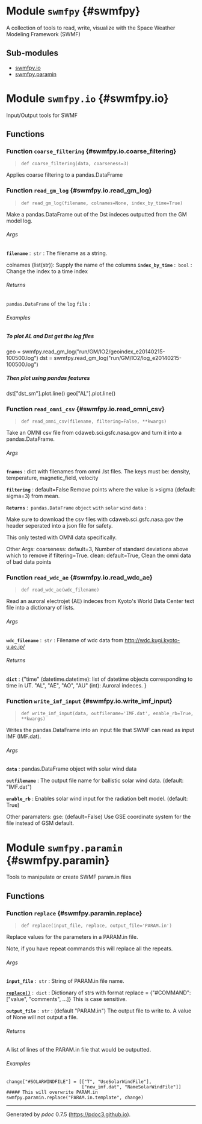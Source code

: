 # Module `swmfpy` {#swmfpy}

A collection of tools to read, write, visualize with the
Space Weather Modeling Framework (SWMF)



    
## Sub-modules

* [swmfpy.io](#swmfpy.io)
* [swmfpy.paramin](#swmfpy.paramin)






    
# Module `swmfpy.io` {#swmfpy.io}

Input/Output tools for SWMF





    
## Functions


    
### Function `coarse_filtering` {#swmfpy.io.coarse_filtering}



    
> `def coarse_filtering(data, coarseness=3)`


Applies coarse filtering to a pandas.DataFrame


    
### Function `read_gm_log` {#swmfpy.io.read_gm_log}



    
> `def read_gm_log(filename, colnames=None, index_by_time=True)`


Make a pandas.DataFrame out of the Dst indeces outputted
from the GM model log.


###### Args

**`filename`** :&ensp;`str`
:   The filename as a string.


colnames (list(str)): Supply the name of the columns
**`index_by_time`** :&ensp;`bool`
:   Change the index to a time index



###### Returns

`pandas.DataFrame` of `the` `log` `file`
:   &nbsp;

###### Examples

##### To plot AL and Dst get the log files
geo = swmfpy.read_gm_log("run/GM/IO2/geoindex_e20140215-100500.log")
dst = swmfpy.read_gm_log("run/GM/IO2/log_e20140215-100500.log")
##### Then plot using pandas features
dst["dst_sm"].plot.line()
geo["AL"].plot.line()


    
### Function `read_omni_csv` {#swmfpy.io.read_omni_csv}



    
> `def read_omni_csv(filename, filtering=False, **kwargs)`


Take an OMNI csv file from cdaweb.sci.gsfc.nasa.gov
and turn it into a pandas.DataFrame.


###### Args

**`fnames`**
:   dict with filenames from omni .lst files. The keys must be:
    density, temperature, magnetic_field, velocity


**`filtering`**
:   default=False Remove points where the value
                  is >sigma (default: sigma=3) from mean.


**`Returns`** :&ensp;`pandas.DataFrame` `object` `with` `solar` `wind` `data`
:   &nbsp;


Make sure to download the csv files with cdaweb.sci.gsfc.nasa.gov
the header seperated into a json file for safety.

This only tested with OMNI data specifically.

Other Args:
    coarseness: default=3, Number of standard deviations above which to
                remove if filtering=True.
    clean: default=True, Clean the omni data of bad data points


    
### Function `read_wdc_ae` {#swmfpy.io.read_wdc_ae}



    
> `def read_wdc_ae(wdc_filename)`


Read an auroral electrojet (AE) indeces from Kyoto's World Data Center
   text file into a dictionary of lists.


###### Args

**`wdc_filename`** :&ensp;`str`
:   Filename of wdc data from
                    <http://wdc.kugi.kyoto-u.ac.jp/>



###### Returns

**`dict`**
:   {"time" (datetime.datetime): list of datetime objects
                                   corresponding to time in UT.
       "AL", "AE", "AO", "AU" (int): Auroral indeces.
      }



    
### Function `write_imf_input` {#swmfpy.io.write_imf_input}



    
> `def write_imf_input(data, outfilename='IMF.dat', enable_rb=True, **kwargs)`


Writes the pandas.DataFrame into an input file
that SWMF can read as input IMF (IMF.dat).


###### Args

**`data`**
:   pandas.DataFrame object with solar wind data


**`outfilename`**
:   The output file name for ballistic solar wind data.                 (default: "IMF.dat")


**`enable_rb`**
:   Enables solar wind input for the radiation belt model.                 (default: True)


Other paramaters:
    gse: (default=False)
        Use GSE coordinate system for the file instead of GSM default.





    
# Module `swmfpy.paramin` {#swmfpy.paramin}

Tools to manipulate or create SWMF param.in files





    
## Functions


    
### Function `replace` {#swmfpy.paramin.replace}



    
> `def replace(input_file, replace, output_file='PARAM.in')`


Replace values for the parameters in a PARAM.in file.

Note, if you have repeat commands this will replace all the repeats.


###### Args

**`input_file`** :&ensp;`str`
:   String of PARAM.in file name.


**[`replace()`](#swmfpy.paramin.replace)** :&ensp;`dict`
:   Dictionary of strs with format
                replace = {"#COMMAND": ["value", "comments", ...]}
                This is case sensitive.


**`output_file`** :&ensp;`str`
:   (default "PARAM.in") The output file to write to.
                   A value of None will not output a file.



###### Returns

A list of lines of the PARAM.in file that would be outputted.

###### Examples

```
change["#SOLARWINDFILE"] = [["T", "UseSolarWindFile"],
                            ["new_imf.dat", "NameSolarWindFile"]]
##### This will overwrite PARAM.in
swmfpy.paramin.replace("PARAM.in.template", change)
```




-----
Generated by *pdoc* 0.7.5 (<https://pdoc3.github.io>).
